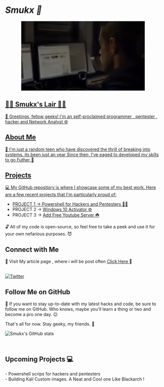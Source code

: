 
# *Smukx 🐲*

<p align="center">
  <a href ="https://smukx.github.io"><img src="https://raw.githubusercontent.com/Whitecat18/Whitecat18/main/files/Banner.gif"</a>
    </p>
                                                                                                                           
                                                                                                                              

## 👨‍💻 Smukx's Lair 👨‍💻
👋 Greetings, fellow geeks! I'm an self-proclaimed programmer , pentester , hacker and Network Analyst ⚙️ 

## About Me

👾 I'm just a random teen who have discovered the thrill of breaking into systems. its been just an year Since then, I've eaged to developed my skills to go Futher 👾

## Projects

💻 My GitHub repository is where I showcase some of my best work. Here are a few recent projects that I'm particularly proud of:

- PROJECT 1 -> <a href="https://github.com/Whitecat18/Ps-script-for-Hackers-and-Pentesters" > Powershell for Hackers and Pentesters 👨‍💻<a/>
- PROJECT 2 -> <a href="https://github.com/Whitecat18/windows-10-Activator" > Windows 10 Activator ⚙️ <a/>
- PROJECT 3 -> <a href="https://github.com/Whitecat18/Add-Free-Youtube-Server" > Add Free Youtube Server ☘️ </a>

🔓 All of my code is open-source, so feel free to take a peek and use it for your own nefarious purposes. 😈

## Connect with Me

📱  Visit My article page , where i will be post often <a href="https://smukx.github.io/" > Click Here </a> 💬<br><br> 
  
 
[![Twitter](https://img.shields.io/badge/Twitter-%231DA1F2.svg?logo=Twitter&logoColor=white)](https://twitter.com/Smukx07)
  
## Follow Me on GitHub

👀 If you want to stay up-to-date with my latest hacks and code, be sure to follow me on GitHub. Who knows, maybe you'll learn a thing or two and become a pro one day. 😉 

That's all for now. Stay geeky, my friends. 🤘

<!--<a href="https://github.com/Whitecat18"/><img src="https://github-readme-stats.vercel.app/api?username=Whitecat18&&show_icons=true&theme=onedark">
-->
![Smukx's GitHub stats](https://github-readme-stats.vercel.app/api?username=Whitecat18&show_icons=true&theme=black&hide=issues,contribs)


  
  <br>
 <h2>Upcoming Projects 💻 </h2>
 - Powershell scrips for hackers and pentesters <br>
 - Building Kali Custom images. A Neat and Cool one Like Blackarch !  


 


